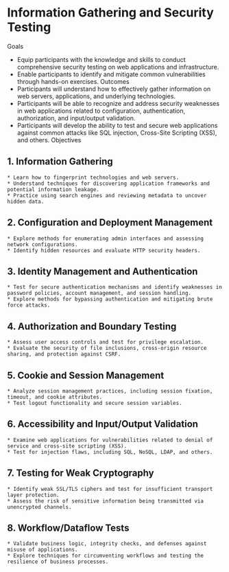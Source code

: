 # Information Gathering and Security Testing
Goals
* Equip participants with the knowledge and skills to conduct comprehensive security testing on web applications and infrastructure.
* Enable participants to identify and mitigate common vulnerabilities through hands-on exercises.
Outcomes
* Participants will understand how to effectively gather information on web servers, applications, and underlying technologies.
* Participants will be able to recognize and address security weaknesses in web applications related to configuration, authentication, authorization, and input/output validation.
* Participants will develop the ability to test and secure web applications against common attacks like SQL injection, Cross-Site Scripting (XSS), and others.
Objectives
## 1. Information Gathering
    * Learn how to fingerprint technologies and web servers.
    * Understand techniques for discovering application frameworks and potential information leakage.
    * Practice using search engines and reviewing metadata to uncover hidden data.
## 2. Configuration and Deployment Management
    * Explore methods for enumerating admin interfaces and assessing network configurations.
    * Identify hidden resources and evaluate HTTP security headers.
## 3. Identity Management and Authentication
    * Test for secure authentication mechanisms and identify weaknesses in password policies, account management, and session handling.
    * Explore methods for bypassing authentication and mitigating brute force attacks.
## 4. Authorization and Boundary Testing
    * Assess user access controls and test for privilege escalation.
    * Evaluate the security of file inclusions, cross-origin resource sharing, and protection against CSRF.
## 5. Cookie and Session Management
    * Analyze session management practices, including session fixation, timeout, and cookie attributes.
    * Test logout functionality and secure session variables.
## 6. Accessibility and Input/Output Validation
    * Examine web applications for vulnerabilities related to denial of service and cross-site scripting (XSS).
    * Test for injection flaws, including SQL, NoSQL, LDAP, and others.
## 7. Testing for Weak Cryptography
    * Identify weak SSL/TLS ciphers and test for insufficient transport layer protection.
    * Assess the risk of sensitive information being transmitted via unencrypted channels.
## 8. Workflow/Dataflow Tests
    * Validate business logic, integrity checks, and defenses against misuse of applications.
    * Explore techniques for circumventing workflows and testing the resilience of business processes.